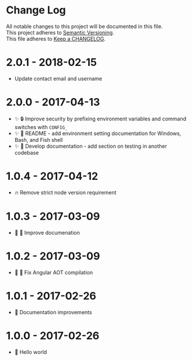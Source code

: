 # Change Log

All notable changes to this project will be documented in this file.  
This project adheres to [Semantic Versioning](http://semver.org/).  
This file adheres to [Keep a CHANGELOG](http://keepachangelog.com/).

# 2.0.1 - 2018-02-15

- Update contact email and username

# 2.0.0 - 2017-04-13

- :sparkles: :lock: Improve security by prefixing environment variables and command switches with `CONFIG_`
- :sparkles: :memo: README - add environment setting documentation for Windows, Bash, and Fish shell
- :sparkles: :memo: Develop documentation - add section on testing in another codebase

# 1.0.4 - 2017-04-12

- :fire: Remove strict node version requirement

# 1.0.3 - 2017-03-09

- :art: :memo: Improve documenation

# 1.0.2 - 2017-03-09

- :bug: :wrench: Fix Angular AOT compilation

# 1.0.1 - 2017-02-26

- :memo: Documentation improvements

# 1.0.0 - 2017-02-26

- :tada: Hello world
